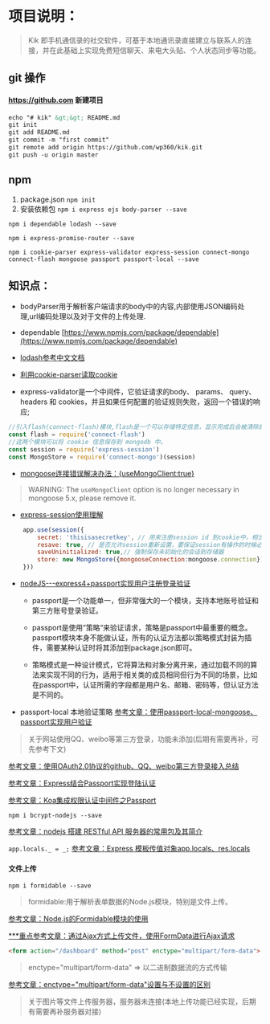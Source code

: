 # 项目说明：
> Kik 即手机通信录的社交软件，可基于本地通讯录直接建立与联系人的连接，并在此基础上实现免费短信聊天、来电大头贴、个人状态同步等功能。
## git 操作
#### https://github.com 新建项目
```html
echo "# kik" &gt;&gt; README.md
git init
git add README.md
git commit -m "first commit"
git remote add origin https://github.com/wp360/kik.git
git push -u origin master
```
## npm
1. package.json `npm init`
2. 安装依赖包
`npm i express ejs body-parser --save`

`npm i dependable lodash --save`

`npm i express-promise-router --save`

`npm i cookie-parser express-validator express-session connect-mongo connect-flash mongoose passport passport-local --save`

## 知识点：
* bodyParser用于解析客户端请求的body中的内容,内部使用JSON编码处理,url编码处理以及对于文件的上传处理.

* dependable [https://www.npmjs.com/package/dependable](https://www.npmjs.com/package/dependable)

* [lodash参考中文文档](http://www.css88.com/doc/lodash/)

* [利用cookie-parser读取cookie](https://segmentfault.com/a/1190000004139342?_ea=504710)

* express-validator是一个中间件，它验证请求的body、 params、 query、 headers 和 cookies，并且如果任何配置的验证规则失败，返回一个错误的响应;

```js
//引入flash(connect-flash)模块,flash是一个可以存储特定信息，显示完成后会被清除的模块
const flash = require('connect-flash')
//这两个模块可以将 cookie 信息保存到 mongodb 中。
const session = require('express-session')
const MongoStore = require('connect-mongo')(session)
```

* [mongoose连接错误解决办法：{useMongoClient:true}](http://blog.csdn.net/ganyingxie123456/article/details/75008449)
> WARNING: The `useMongoClient` option is no longer necessary in mongoose 5.x, please remove it.
* [express-session使用理解](https://www.cnblogs.com/xiashan17/p/5897282.html)
```js
    app.use(session({
        secret: 'thisisasecretkey', // 用来注册session id 到cookie中，相当与一个密钥。
        resave: true, // 是否允许session重新设置，要保证session有操作的时候必须设置这个属性为true
        saveUninitialized: true,// 强制保存未初始化的会话到存储器
        store: new MongoStore({mongooseConnection:mongoose.connection})// session存储的实例子，一般可以用redis和mangodb来实现
    }))
```
* [nodeJS---express4+passport实现用户注册登录验证](https://www.cnblogs.com/y-yxh/p/5859937.html)
    * passport是一个功能单一，但非常强大的一个模块，支持本地账号验证和第三方账号登录验证。

    * passport是使用”策略“来验证请求，策略是passport中最重要的概念。passport模块本身不能做认证，所有的认证方法都以策略模式封装为插件，需要某种认证时将其添加到package.json即可。

    * 策略模式是一种设计模式，它将算法和对象分离开来，通过加载不同的算法来实现不同的行为，适用于相关类的成员相同但行为不同的场景，比如在passport中，认证所需的字段都是用户名、邮箱、密码等，但认证方法是不同的。

* passport-local 本地验证策略
[参考文章：使用passport-local-mongoose、passport实现用户验证](http://blog.csdn.net/u011750507/article/details/51025480)

> 关于网站使用QQ、weibo等第三方登录，功能未添加(后期有需要再补，可先参考下文)

[参考文章：使用OAuth2.0协议的github、QQ、weibo第三方登录接入总结](https://www.cnblogs.com/gabrielchen/p/5800225.html)

[参考文章：Express结合Passport实现登陆认证](http://blog.fens.me/nodejs-express-passport/)

[参考文章：Koa集成权限认证中间件之Passport](http://blog.csdn.net/a1035434631/article/details/78752271)

`npm i bcrypt-nodejs --save`

[参考文章：nodejs 搭建 RESTful API 服务器的常用包及其简介](https://www.cnblogs.com/lihuanqing/p/7229878.html)

`app.locals._ = _;`
[参考文章：Express 模板传值对象app.locals、res.locals](https://itbilu.com/nodejs/npm/Ny0k0TKP-.html)

#### 文件上传
`npm i formidable --save`

> formidable:用于解析表单数据的Node.js模块，特别是文件上传。

[参考文章：Node.js的Formidable模块的使用](http://www.cnblogs.com/yuanke/archive/2016/02/26/5221853.html)

[***重点参考文章：通过Ajax方式上传文件，使用FormData进行Ajax请求](http://www.cnblogs.com/yuanke/archive/2016/02/26/5221853.html)

```html
<form action="/dashboard" method="post" enctype="multipart/form-data">
```
> enctype="multipart/form-data" => 以二进制数据流的方式传输

[参考文章：enctype="multipart/form-data"设置与不设置的区别](http://blog.csdn.net/rock_lv/article/details/52596782)

> 关于图片等文件上传服务器，服务器未连接(本地上传功能已经实现，后期有需要再补服务器对接)
